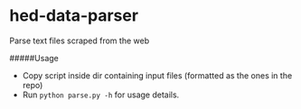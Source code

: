 # hed-data-parser
Parse text files scraped from the web

#####Usage


* Copy script inside dir containing input files (formatted as the ones in the repo)
* Run `python parse.py -h` for usage details.


